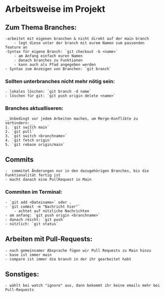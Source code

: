 # Arbeitsweise im Projekt
## Zum Thema Branches:
    -arbeitet mit eigenen branchen & nicht direkt auf der main branch
        - legt diese unter der branch mit eurem Namen zum passenden feature an
    -Syntax für eigene Branch: `git checkout -b <name>`
        - am Anfang einfach euren Namen
        - danach branches zu Funktionen
        - kann auch als Pfad angegeben werden
    - Syntax zum Anzeigen von Branchen: `git branch`
### Sollten unterbranches nicht mehr nötig sein:
    - lokales löschen: `git branch -d name`
    - löschen für git: `git push origin delete <name>`
### Branches aktualliseren:
    __Unbedingt vor jedem Arbeiten machen, um Merge-Konflikte zu verhindern:__
    1. `git switch main`
    2. `git pull`
    3. `git switch <branchname>`
    4. `git fetch origin`
    5. `git rebase origin/main`
## Commits
    -  commitet Änderungen nur in den dazugehörigen Branches, bis die Funktionalität fertig ist
    - macht danach eine PullRequest in Main
### Commiten im Terminal:   
    - `git add <Dateiname>` oder .
    - `git commit -m "Nachricht hier"`
        - achtet auf nützliche Nachrichten
    - am anfang: `git push origin <branchname>`
    - danach reicht: `git push`
    - nützlich: `git status`
## Arbeiten mit Pull-Requests:
    - nach gemeinsamer Absprache fügen wir Pull Requests zu Main hinzu
    - base ist immer main
    - compare ist immer die branch in der ihr gearbeitet habt
## Sonstiges:
    - wählt bei watch "ignore" aus, dann bekommt ihr keine emails mehr bei Pull-Requests
